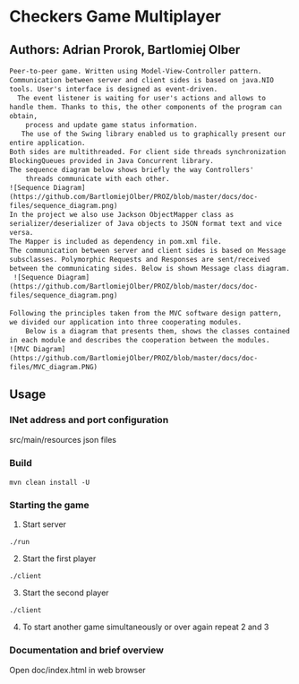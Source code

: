 # Checkers Game Multiplayer
## Authors: Adrian Prorok, Bartlomiej Olber

	Peer-to-peer game. Written using Model-View-Controller pattern. Communication between server and client sides is based on java.NIO
	tools. User's interface is designed as event-driven.
      The event listener is waiting for user's actions and allows to handle them. Thanks to this, the other components of the program can obtain, 
        process and update game status information.
       The use of the Swing library enabled us to graphically present our entire application.
	Both sides are multithreaded. For client side threads synchronization BlockingQueues provided in Java Concurrent library. 
	The sequence diagram below shows briefly the way Controllers'
        threads communicate with each other.
   	![Sequence Diagram](https://github.com/BartlomiejOlber/PROZ/blob/master/docs/doc-files/sequence_diagram.png)     
	In the project we also use Jackson ObjectMapper class as serializer/deserializer of Java objects to JSON format text and vice versa.
	The Mapper is included as dependency in pom.xml file.
	The communication between server and client sides is based on Message subsclasses. Polymorphic Requests and Responses are sent/received between the communicating sides. Below is shown Message class diagram. 
	 ![Sequence Diagram](https://github.com/BartlomiejOlber/PROZ/blob/master/docs/doc-files/sequence_diagram.png)

	Following the principles taken from the MVC software design pattern, we divided our application into three cooperating modules.
        Below is a diagram that presents them, shows the classes contained in each module and describes the cooperation between the modules.
	![MVC Diagram](https://github.com/BartlomiejOlber/PROZ/blob/master/docs/doc-files/MVC_diagram.PNG)

## Usage 
### INet address and port configuration
  src/main/resources json files
### Build
 ```
mvn clean install -U
 ```
### Starting the game

1. Start server
```
./run
```
2. Start the first player
```
./client
```
3. Start the second player
```
./client
```
4. To start another game simultaneously or over again repeat 2 and 3

### Documentation and brief overview 
Open doc/index.html in web browser
	


